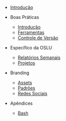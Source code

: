 - [Introdução](README.md)

- Boas Práticas

    - [Introdução](boas-praticas/boas-praticas.md)
    - [Ferramentas](boas-praticas/ferramentas.md)
    - [Controle de Versão](boas-praticas/controledeversao.md)
    <!--- [Revisões de Código](boas-praticas/revisoes-de-codigo.md) -->

- Específico da OSLU

    - [Relatórios Semanais](especifico/relatoriossemanais.md)
    - [Projetos](especifico/projetos.md)

- Branding
    - [Assets](branding/assets.md)
    - [Padrões](branding/padroes.md)
    - [Redes Sociais](branding/redes-sociais.md)

- Apêndices

    - [Bash](apendices/bash.md)
